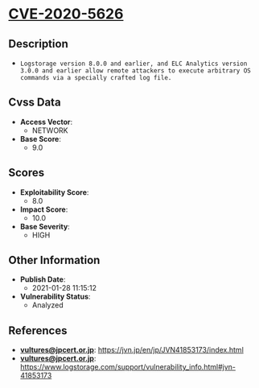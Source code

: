 
# [CVE-2020-5626](https://cve.mitre.org/cgi-bin/cvename.cgi?name=CVE-2020-5626)

## Description

- `Logstorage version 8.0.0 and earlier, and ELC Analytics version 3.0.0 and earlier allow remote attackers to execute arbitrary OS commands via a specially crafted log file.`

## Cvss Data

- **Access Vector**:
  - NETWORK
- **Base Score**:
  - 9.0

## Scores

- **Exploitability Score**:
  - 8.0
- **Impact Score**:
  - 10.0
- **Base Severity**:
  - HIGH

## Other Information

- **Publish Date**:
  - 2021-01-28 11:15:12
- **Vulnerability Status**:
  - Analyzed

## References

- **vultures@jpcert.or.jp**: https://jvn.jp/en/jp/JVN41853173/index.html
- **vultures@jpcert.or.jp**: https://www.logstorage.com/support/vulnerability_info.html#jvn-41853173
